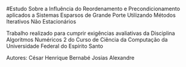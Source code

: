 #Estudo Sobre a Influência do Reordenamento e Precondicionamento aplicados a Sistemas Esparsos de Grande Porte Utilizando Métodos Iterativos Não Estacionários

Trabalho realizado para cumprir exigências avaliativas da Disciplina Algoritmos Numéricos 2 do Curso de Ciência da Computação da Universidade Federal do Espírito Santo

Autores:
César Henrique Bernabé
Josias Alexandre